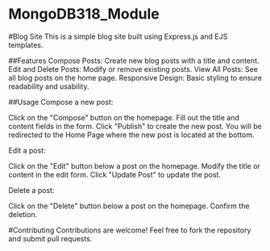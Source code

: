 # MongoDB318_Module

#Blog Site
This is a simple blog site built using Express.js and EJS templates.

##Features
Compose Posts: Create new blog posts with a title and content.
Edit and Delete Posts: Modify or remove existing posts.
View All Posts: See all blog posts on the home page.
Responsive Design: Basic styling to ensure readability and usability.

##Usage
Compose a new post:

Click on the "Compose" button on the homepage.
Fill out the title and content fields in the form.
Click "Publish" to create the new post.
You will be redirected to the Home Page where the new post is located at the bottom.

Edit a post:

Click on the "Edit" button below a post on the homepage.
Modify the title or content in the edit form.
Click "Update Post" to update the post.

Delete a post:

Click on the "Delete" button below a post on the homepage.
Confirm the deletion.


#Contributing
Contributions are welcome! Feel free to fork the repository and submit pull requests.

